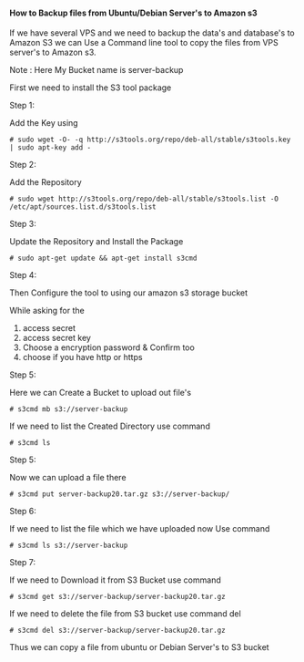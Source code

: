 #### How to Backup files from Ubuntu/Debian Server's to Amazon s3

If we have several VPS and we need to backup the data's and database's to Amazon S3 we can Use a Command line tool to copy the files from VPS server's to Amazon s3.

Note : Here My Bucket name is server-backup

First we need to install the S3 tool package

Step 1:

Add the Key using 

```
# sudo wget -O- -q http://s3tools.org/repo/deb-all/stable/s3tools.key | sudo apt-key add -
```

Step 2:

Add the Repository 

```
# sudo wget http://s3tools.org/repo/deb-all/stable/s3tools.list -O /etc/apt/sources.list.d/s3tools.list
```

Step 3:

Update the Repository and Install the Package

```
# sudo apt-get update && apt-get install s3cmd
```

Step 4:

Then Configure the tool to using our amazon s3 storage bucket

While asking for the 

1. access secret 
2. access secret key
3. Choose a encryption password & Confirm too
4. choose if you have http or https

Step 5:

Here we can Create a Bucket to upload out file's

```
# s3cmd mb s3://server-backup
```
If we need to list the Created Directory use command

```
# s3cmd ls
```
Step 5:

Now we can upload a file there 

```
# s3cmd put server-backup20.tar.gz s3://server-backup/
```
Step 6:

If we need to list the file which we have uploaded now Use command

```
# s3cmd ls s3://server-backup
```
Step 7:

If we need to Download it from S3 Bucket use command 

```
# s3cmd get s3://server-backup/server-backup20.tar.gz
```
If we need to delete the file from S3 bucket use command del

```
# s3cmd del s3://server-backup/server-backup20.tar.gz
```

Thus we can copy a file from ubuntu or Debian Server's to S3 bucket
